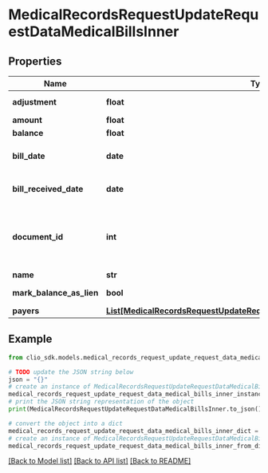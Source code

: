 # MedicalRecordsRequestUpdateRequestDataMedicalBillsInner


## Properties

Name | Type | Description | Notes
------------ | ------------- | ------------- | -------------
**adjustment** | **float** | Adjustment for Medical Bill. | [optional] 
**amount** | **float** | Amount for Medical Bill. | [optional] 
**balance** | **float** | Balance for Medical Bill. | [optional] 
**bill_date** | **date** | Bill date for Medical Bill. (Expects an ISO-8601 date). | [optional] 
**bill_received_date** | **date** | Bill received date for Medical Bill. (Expects an ISO-8601 date). | [optional] 
**document_id** | **int** | The unique identifier for a single Damage associated with the MedicalRecordsRequest. The keyword &#x60;null&#x60; is not valid for this field. | [optional] 
**name** | **str** | Name for Medical Bill. | [optional] 
**mark_balance_as_lien** | **bool** | Setting the balance of the Medical Bill as a lien. | [optional] 
**payers** | [**List[MedicalRecordsRequestUpdateRequestDataMedicalBillsInnerPayersInner]**](MedicalRecordsRequestUpdateRequestDataMedicalBillsInnerPayersInner.md) |  | [optional] 

## Example

```python
from clio_sdk.models.medical_records_request_update_request_data_medical_bills_inner import MedicalRecordsRequestUpdateRequestDataMedicalBillsInner

# TODO update the JSON string below
json = "{}"
# create an instance of MedicalRecordsRequestUpdateRequestDataMedicalBillsInner from a JSON string
medical_records_request_update_request_data_medical_bills_inner_instance = MedicalRecordsRequestUpdateRequestDataMedicalBillsInner.from_json(json)
# print the JSON string representation of the object
print(MedicalRecordsRequestUpdateRequestDataMedicalBillsInner.to_json())

# convert the object into a dict
medical_records_request_update_request_data_medical_bills_inner_dict = medical_records_request_update_request_data_medical_bills_inner_instance.to_dict()
# create an instance of MedicalRecordsRequestUpdateRequestDataMedicalBillsInner from a dict
medical_records_request_update_request_data_medical_bills_inner_from_dict = MedicalRecordsRequestUpdateRequestDataMedicalBillsInner.from_dict(medical_records_request_update_request_data_medical_bills_inner_dict)
```
[[Back to Model list]](../README.md#documentation-for-models) [[Back to API list]](../README.md#documentation-for-api-endpoints) [[Back to README]](../README.md)


